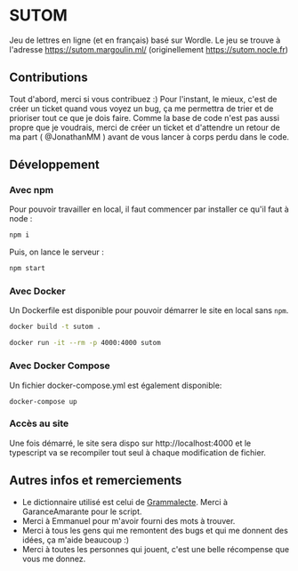 # SUTOM

Jeu de lettres en ligne (et en français) basé sur Wordle. Le jeu se trouve à l'adresse https://sutom.margoulin.ml/ (originellement https://sutom.nocle.fr)

## Contributions

Tout d'abord, merci si vous contribuez :) Pour l'instant, le mieux, c'est de créer un ticket quand vous voyez un bug, ça me permettra de trier et de prioriser tout ce que je dois faire. Comme la base de code n'est pas aussi propre que je voudrais, merci de créer un ticket et d'attendre un retour de ma part ( @JonathanMM ) avant de vous lancer à corps perdu dans le code.

## Développement

### Avec npm

Pour pouvoir travailler en local, il faut commencer par installer ce qu'il faut à node :

```sh
npm i
```

Puis, on lance le serveur :

```sh
npm start
```

### Avec Docker

Un Dockerfile est disponible pour pouvoir démarrer le site en local sans `npm`.

```sh
docker build -t sutom .

docker run -it --rm -p 4000:4000 sutom
```

### Avec Docker Compose

Un fichier docker-compose.yml est également disponible:

```
docker-compose up
```

### Accès au site

Une fois démarré, le site sera dispo sur http://localhost:4000 et le typescript va se recompiler tout seul à chaque modification de fichier.

## Autres infos et remerciements

- Le dictionnaire utilisé est celui de [Grammalecte](https://grammalecte.net/dictionary.php?prj=fr). Merci à GaranceAmarante pour le script.
- Merci à Emmanuel pour m'avoir fourni des mots à trouver.
- Merci à tous les gens qui me remontent des bugs et qui me donnent des idées, ça m'aide beaucoup :)
- Merci à toutes les personnes qui jouent, c'est une belle récompense que vous me donnez.
